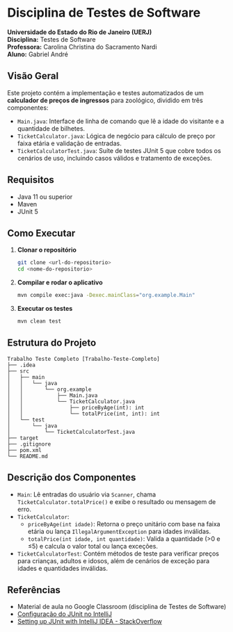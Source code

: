 # Disciplina de Testes de Software

**Universidade do Estado do Rio de Janeiro (UERJ)**  
**Disciplina:** Testes de Software  
**Professora:** Carolina Christina do Sacramento Nardi  
**Aluno:** Gabriel André  

## Visão Geral

Este projeto contém a implementação e testes automatizados de um **calculador de preços de ingressos** para zoológico, dividido em três componentes:

- `Main.java`: Interface de linha de comando que lê a idade do visitante e a quantidade de bilhetes.  
- `TicketCalculator.java`: Lógica de negócio para cálculo de preço por faixa etária e validação de entradas.  
- `TicketCalculatorTest.java`: Suíte de testes JUnit 5 que cobre todos os cenários de uso, incluindo casos válidos e tratamento de exceções.

## Requisitos

- Java 11 ou superior  
- Maven  
- JUnit 5  

## Como Executar

1. **Clonar o repositório**  
   ```bash
   git clone <url-do-repositorio>
   cd <nome-do-repositorio>
   ```
2. **Compilar e rodar o aplicativo**  
   ```bash
   mvn compile exec:java -Dexec.mainClass="org.example.Main"
   ```
3. **Executar os testes**  
   ```bash
   mvn clean test
   ```

## Estrutura do Projeto

```plaintext
Trabalho Teste Completo [Trabalho-Teste-Completo]
├── .idea
├── src
│   ├── main
│   │   └── java
│   │       └── org.example
│   │           ├── Main.java
│   │           └── TicketCalculator.java
│   │               ├── priceByAge(int): int
│   │               └── totalPrice(int, int): int
│   └── test
│       └── java
│           └── TicketCalculatorTest.java
├── target
├── .gitignore
├── pom.xml
└── README.md
```

## Descrição dos Componentes

- `Main`: Lê entradas do usuário via `Scanner`, chama `TicketCalculator.totalPrice()` e exibe o resultado ou mensagem de erro.  
- `TicketCalculator`:  
  - `priceByAge(int idade)`: Retorna o preço unitário com base na faixa etária ou lança `IllegalArgumentException` para idades inválidas.  
  - `totalPrice(int idade, int quantidade)`: Valida a quantidade (>0 e ≤5) e calcula o valor total ou lança exceções.  
- `TicketCalculatorTest`: Contém métodos de teste para verificar preços para crianças, adultos e idosos, além de cenários de exceção para idades e quantidades inválidas.

## Referências

- Material de aula no Google Classroom (disciplina de Testes de Software)  
- [Configuração do JUnit no IntelliJ](https://www.youtube.com/watch?v=Vwdh_K5GU4Y)  
- [Setting up JUnit with IntelliJ IDEA - StackOverflow](https://stackoverflow.com/questions/19330832/setting-up-junit-with-intellij-idea)

